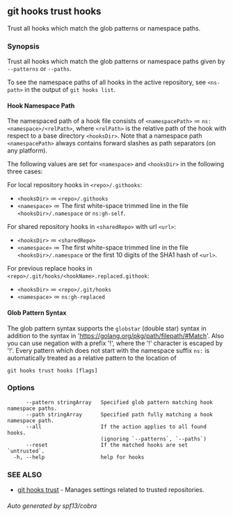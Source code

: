 ## git hooks trust hooks

Trust all hooks which match the glob patterns or namespace paths.

### Synopsis

Trust all hooks which match the glob patterns or namespace paths given by
`--patterns` or `--paths`.

To see the namespace paths of all hooks in the active repository, see
`<ns-path>` in the output of `git hooks list`.

#### Hook Namespace Path

The namespaced path of a hook file consists of `<namespacePath>` ≔
`ns:<namespace>/<relPath>`, where `<relPath>` is the relative path of the hook
with respect to a base directory `<hooksDir>`. Note that a namespace path
`<namespacePath>` always contains forward slashes as path separators (on any
platform).

The following values are set for `<namespace>` and `<hooksDir>` in the following
three cases:

For local repository hooks in `<repo>/.githooks`:

- `<hooksDir>` ≔ `<repo>/.githooks`
- `<namespace>` ≔ The first white-space trimmed line in the file
  `<hooksDir>/.namespace` or `ns:gh-self`.

For shared repository hooks in `<sharedRepo>` with url `<url>`:

- `<hooksDir>` ≔ `<sharedRepo>`
- `<namespace>` ≔ The first white-space trimmed line in the file
  `<hooksDir>/.namespace` or the first 10 digits of the SHA1 hash of `<url>`.

For previous replace hooks in `<repo>/.git/hooks/<hookName>.replaced.githook`:

- `<hooksDir>` ≔ `<repo>/.git/hooks`
- `<namespace>` ≔ `ns:gh-replaced`

#### Glob Pattern Syntax

The glob pattern syntax supports the `globstar` (double star) syntax in addition
to the syntax in 'https://golang.org/pkg/path/filepath/#Match'. Also you can use
negation with a prefix '!', where the '!' character is escaped by '\!'. Every
pattern which does not start with the namespace suffix `ns:` is automatically
treated as a relative pattern to the location of

```
git hooks trust hooks [flags]
```

### Options

```
      --pattern stringArray   Specified glob pattern matching hook namespace paths.
      --path stringArray      Specified path fully matching a hook namespace path.
      --all                   If the action applies to all found hooks.
                              (ignoring `--patterns`, `--paths`)
      --reset                 If the matched hooks are set `untrusted`.
  -h, --help                  help for hooks
```

### SEE ALSO

- [git hooks trust](git_hooks_trust.md) - Manages settings related to trusted
  repositories.

###### Auto generated by spf13/cobra
